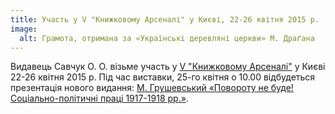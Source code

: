 ```yaml
---
title: Участь у V "Книжковому Арсеналі" у Києві, 22-26 квітня 2015 р.
image:
  alt: Грамота, отримана за «Українські деревляні церкви» М. Драґана
---
```


Видавець Савчук О. О. візьме участь у [V "Книжковому Арсеналі"](http://artarsenal.in.ua/event150.html/) у Києві 22-26 квітня 2015 р. 
Під час виставки, 25-го квітня о 10.00 відбудеться презентація 
нового видання: [М. Грушевський «Повороту не буде! Соціально-політичні праці 1917-1918 рр.»](/books/grushevskyj-povorotu-ne-bude). 
